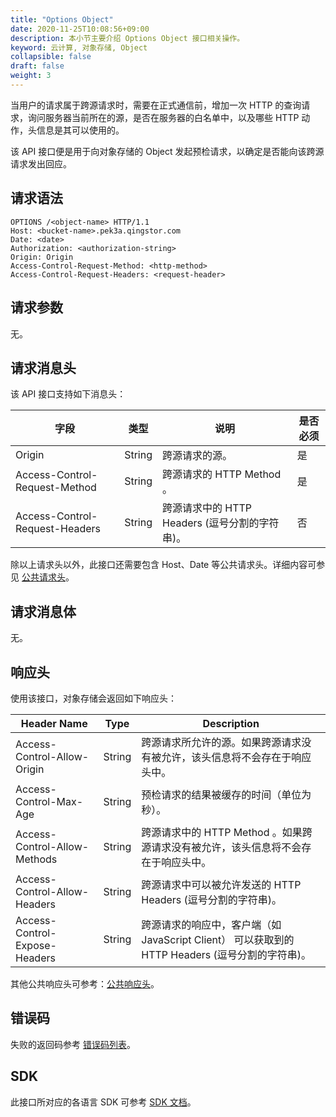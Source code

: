 ```yaml
---
title: "Options Object"
date: 2020-11-25T10:08:56+09:00
description: 本小节主要介绍 Options Object 接口相关操作。
keyword: 云计算, 对象存储, Object
collapsible: false
draft: false
weight: 3
---
```


当用户的请求属于跨源请求时，需要在正式通信前，增加一次 HTTP 的查询请求，询问服务器当前所在的源，是否在服务器的白名单中，以及哪些 HTTP 动作，头信息是其可以使用的。

该 API 接口便是用于向对象存储的 Object 发起预检请求，以确定是否能向该跨源请求发出回应。

## 请求语法

```http
OPTIONS /<object-name> HTTP/1.1
Host: <bucket-name>.pek3a.qingstor.com
Date: <date>
Authorization: <authorization-string>
Origin: Origin
Access-Control-Request-Method: <http-method>
Access-Control-Request-Headers: <request-header>
```

## 请求参数

无。

## 请求消息头

该 API 接口支持如下消息头：

| 字段 | 类型 | 说明 | 是否必须 |
| --- | --- | --- | --- |
| Origin | String | 跨源请求的源。 | 是 |
| Access-Control-Request-Method | String | 跨源请求的 HTTP Method 。 | 是 |
| Access-Control-Request-Headers | String | 跨源请求中的 HTTP Headers (逗号分割的字符串)。 | 否 |

除以上请求头以外，此接口还需要包含 Host、Date 等公共请求头。详细内容可参见 [公共请求头](/storage/object-storage/api/common_header/#请求头字段-request-header)。

## 请求消息体

无。

## 响应头

使用该接口，对象存储会返回如下响应头：

| Header Name | Type | Description |
| --- | --- | --- |
| Access-Control-Allow-Origin | String | 跨源请求所允许的源。如果跨源请求没有被允许，该头信息将不会存在于响应头中。 |
| Access-Control-Max-Age | String | 预检请求的结果被缓存的时间（单位为秒）。 |
| Access-Control-Allow-Methods | String | 跨源请求中的 HTTP Method 。如果跨源请求没有被允许，该头信息将不会存在于响应头中。 |
| Access-Control-Allow-Headers | String | 跨源请求中可以被允许发送的 HTTP Headers (逗号分割的字符串)。 |
| Access-Control-Expose-Headers | String | 跨源请求的响应中，客户端（如 JavaScript Client） 可以获取到的 HTTP Headers (逗号分割的字符串)。 |

其他公共响应头可参考：[公共响应头](/storage/object-storage/api/common_header/#响应头字段-response-header)。

## 错误码

失败的返回码参考 [错误码列表](/storage/object-storage/api/error_code/#错误码列表)。

## SDK

此接口所对应的各语言 SDK 可参考 [SDK 文档](/storage/object-storage/sdk/)。
